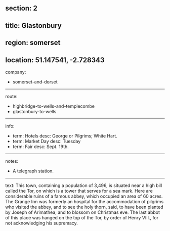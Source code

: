 section: 2
----
title: Glastonbury
----
region: somerset
----
location: 51.147541, -2.728343
----
company:
- somerset-and-dorset
----
route:
- highbridge-to-wells-and-templecombe
- glastonbury-to-wells
----
info:
- term: Hotels
  desc: George or Pilgrims; White Hart.
- term: Market Day
  desc: Tuesday
- term: Fair
  desc: Sept. 19th.
----
notes:
- A telegraph station.
----
text: This town, containing a population of 3,496, is situated near a high bill called the Tor, on which is a tower that serves for a sea mark. Here are considerable ruins of a famous abbey, which occupied an area of 60 acres. The Grange Inn was formerly an hospital for the accommodation of pilgrims who visited the abbey, and to see the holy thorn, said, to have been planted by Joseph of Arimathea, and to blossom on Christmas eve. The last abbot of this place was hanged on the top of the Tor, by order of Henry VIII., for not acknowledging his supremacy.
